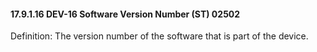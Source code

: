 #### 17.9.1.16 DEV-16 Software Version Number (ST) 02502

Definition: The version number of the software that is part of the device.
